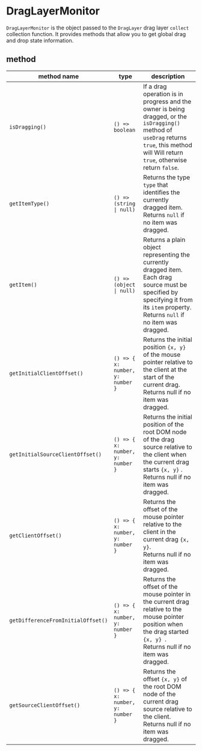 # DragLayerMonitor

`DragLayerMonitor` is the object passed to the `DragLayer` drag layer `collect` collection function. It provides methods that allow you to get global drag and drop state information.


## method
| method name | type | description |
|------------------------------------|-----------------------------------------------|------------------------------------------------------------------------------------------------------------------------------------------|
| `isDragging()` | `() => boolean` | If a drag operation is in progress and the owner is being dragged, or the `isDragging()` method of `useDrag` returns `true`, this method will Will return `true`, otherwise return `false`. |
| `getItemType()` | `() => (string \| null)` | Returns the type `type` that identifies the currently dragged item. Returns `null` if no item was dragged. |
| `getItem()` | `() => (object \| null)` | Returns a plain object representing the currently dragged item. Each drag source must be specified by specifying it from its `item` property. Returns `null` if no item was dragged. |
| `getInitialClientOffset()` | `() => { x: number, y: number }` | Returns the initial position `{x, y}` of the mouse pointer relative to the client at the start of the current drag. <br>Returns null if no item was dragged. |
| `getInitialSourceClientOffset()` | `() => { x: number, y: number }` | Returns the initial position of the root DOM node of the drag source relative to the client when the current drag starts `{x, y}` . <br>Returns null if no item was dragged. |
| `getClientOffset()` | `() => { x: number, y: number }` | Returns the offset of the mouse pointer relative to the client in the current drag `{x, y}`. <br>Returns null if no item was dragged. |
| `getDifferenceFromInitialOffset()` | `() => { x: number, y: number }` | Returns the offset of the mouse pointer in the current drag relative to the mouse pointer position when the drag started `{x, y} `. <br>Returns null if no item was dragged. |
| `getSourceClientOffset()` | `() => { x: number, y: number }` | Returns the offset `{x, y}` of the root DOM node of the current drag source relative to the client. <br>Returns null if no item was dragged. |

